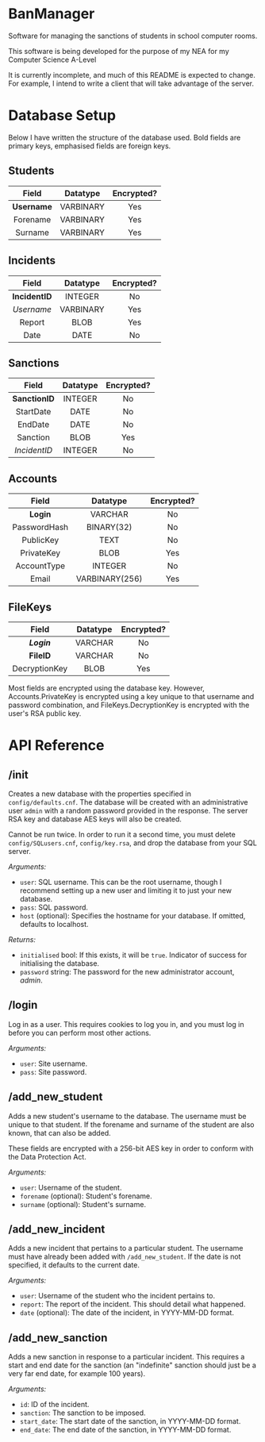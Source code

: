 # BanManager
Software for managing the sanctions of students in school computer rooms.

This software is being developed for the purpose of my NEA for my Computer Science A-Level

It is currently incomplete, and much of this README is expected to change. For example, I intend to write a client that will take advantage of the server. 

# Database Setup
Below I have written the structure of the database used. Bold fields are primary keys, emphasised fields are foreign keys.

## Students
|Field        |Datatype |Encrypted?|
|:-----------:|:-------:|:--------:|
|**Username** |VARBINARY|Yes       |
|Forename     |VARBINARY|Yes       |
|Surname      |VARBINARY|Yes       |

## Incidents
|Field         |Datatype |Encrypted?|
|:------------:|:-------:|:--------:|
|**IncidentID**|INTEGER  |No        |
|*Username*    |VARBINARY|Yes       |
|Report        |BLOB     |Yes       |
|Date          |DATE     |No        |

## Sanctions
|Field         |Datatype |Encrypted?|
|:------------:|:-------:|:--------:|
|**SanctionID**|INTEGER  |No        |
|StartDate     |DATE     |No        |
|EndDate       |DATE     |No        |
|Sanction      |BLOB     |Yes       |
|*IncidentID*  |INTEGER  |No        |

## Accounts
|Field         |Datatype      |Encrypted?|
|:------------:|:------------:|:--------:|
|**Login**     |VARCHAR       |No        |
|PasswordHash  |BINARY(32)    |No        |
|PublicKey     |TEXT          |No        |
|PrivateKey    |BLOB          |Yes       |
|AccountType   |INTEGER       |No        |
|Email         |VARBINARY(256)|Yes       |

## FileKeys
|Field         |Datatype |Encrypted?|
|:------------:|:-------:|:--------:|
|**_Login_**   |VARCHAR  |No        |
|**FileID**    |VARCHAR  |No        |
|DecryptionKey |BLOB     |Yes       |


Most fields are encrypted using the database key. However, Accounts.PrivateKey is encrypted using a key unique to that username and password combination, and FileKeys.DecryptionKey is encrypted with the user's RSA public key.

# API Reference

## /init
Creates a new database with the properties specified in `config/defaults.cnf`. The database will be created with an administrative user `admin` with a random password provided in the response. The server RSA key and database AES keys will also be created.

Cannot be run twice. In order to run it a second time, you must delete `config/SQLusers.cnf`, `config/key.rsa`, and drop the database from your SQL server.

*Arguments:* 

* `user`: SQL username. This can be the root username, though I recommend setting up a new user and limiting it to just your new database.
* `pass`: SQL password. 
* `host` (optional): Specifies the hostname for your database. If omitted, defaults to localhost.

*Returns:*

* `initialised` bool: If this exists, it will be `true`. Indicator of success for initialising the database.
* `password` string: The password for the new administrator account, *admin*.

## /login
Log in as a user. This requires cookies to log you in, and you must log in before you can perform most other actions.

*Arguments:*

* `user`: Site username.
* `pass`: Site password.

## /add_new_student
Adds a new student's username to the database. The username must be unique to that student. If the forename and surname of the student are also known, that can also be added.

These fields are encrypted with a 256-bit AES key in order to conform with the Data Protection Act.

*Arguments:*

* `user`: Username of the student.
* `forename` (optional): Student's forename.
* `surname` (optional): Student's surname.

## /add_new_incident
Adds a new incident that pertains to a particular student. The username must have already been added with `/add_new_student`. If the date is not specified, it defaults to the current date.

*Arguments:*

* `user`: Username of the student who the incident pertains to.
* `report`: The report of the incident. This should detail what happened.
* `date` (optional): The date of the incident, in YYYY-MM-DD format.

## /add_new_sanction
Adds a new sanction in response to a particular incident. This requires a start and end date for the sanction (an "indefinite" sanction should just be a very far end date, for example 100 years). 

*Arguments:*

* `id`: ID of the incident.
* `sanction`: The sanction to be imposed.
* `start_date`: The start date of the sanction, in YYYY-MM-DD format.
* `end_date`: The end date of the sanction, in YYYY-MM-DD format.